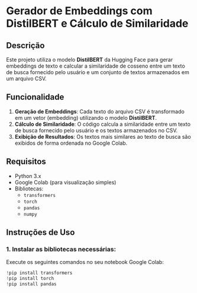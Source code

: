 
# Gerador de Embeddings com DistilBERT e Cálculo de Similaridade

## Descrição

Este projeto utiliza o modelo **DistilBERT** da Hugging Face para gerar embeddings de texto e calcular a similaridade de cosseno entre um texto de busca fornecido pelo usuário e um conjunto de textos armazenados em um arquivo CSV.

## Funcionalidade

1. **Geração de Embeddings**: Cada texto do arquivo CSV é transformado em um vetor (embedding) utilizando o modelo **DistilBERT**.
2. **Cálculo de Similaridade**: O código calcula a similaridade entre um texto de busca fornecido pelo usuário e os textos armazenados no CSV.
3. **Exibição de Resultados**: Os textos mais similares ao texto de busca são exibidos de forma ordenada no Google Colab.

## Requisitos

- Python 3.x
- Google Colab (para visualização simples)
- Bibliotecas:
  - `transformers`
  - `torch`
  - `pandas`
  - `numpy`

## Instruções de Uso

### 1. Instalar as bibliotecas necessárias:
Execute os seguintes comandos no seu notebook Google Colab:

```python
!pip install transformers
!pip install torch
!pip install pandas

